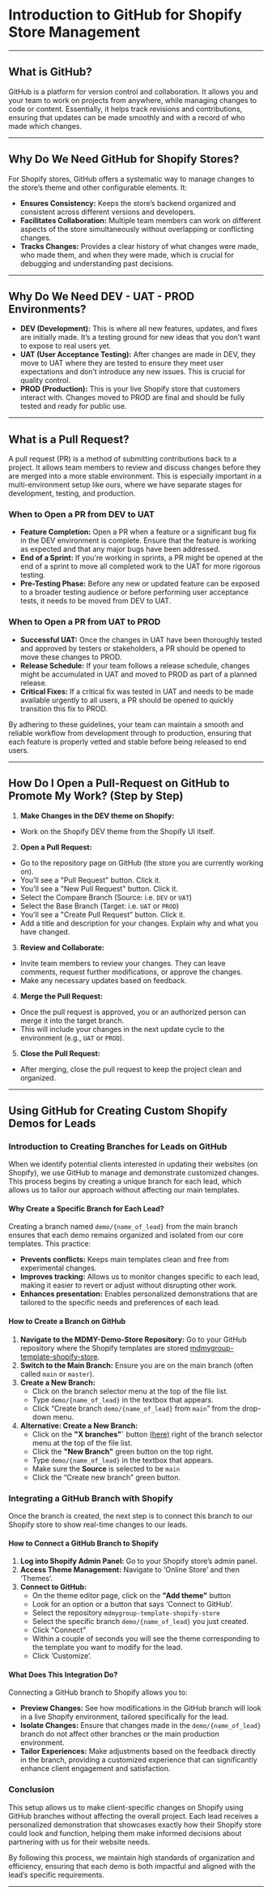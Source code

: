 # Introduction to GitHub for Shopify Store Management

***
## What is GitHub?

GitHub is a platform for version control and collaboration. It allows you and your team to work on projects from anywhere, while managing changes to code or content. Essentially, it helps track revisions and contributions, ensuring that updates can be made smoothly and with a record of who made which changes.

***
## Why Do We Need GitHub for Shopify Stores?

For Shopify stores, GitHub offers a systematic way to manage changes to the store’s theme and other configurable elements. It:
- **Ensures Consistency:** Keeps the store’s backend organized and consistent across different versions and developers.
- **Facilitates Collaboration:** Multiple team members can work on different aspects of the store simultaneously without overlapping or conflicting changes.
- **Tracks Changes:** Provides a clear history of what changes were made, who made them, and when they were made, which is crucial for debugging and understanding past decisions.

***
## Why Do We Need DEV - UAT - PROD Environments?

- **DEV (Development):** This is where all new features, updates, and fixes are initially made. It’s a testing ground for new ideas that you don’t want to expose to real users yet.
- **UAT (User Acceptance Testing):** After changes are made in DEV, they move to UAT where they are tested to ensure they meet user expectations and don’t introduce any new issues. This is crucial for quality control.
- **PROD (Production):** This is your live Shopify store that customers interact with. Changes moved to PROD are final and should be fully tested and ready for public use.

***
## What is a Pull Request?

A pull request (PR) is a method of submitting contributions back to a project. It allows team members to review and discuss changes before they are merged into a more stable environment. This is especially important in a multi-environment setup like ours, where we have separate stages for development, testing, and production.


### When to Open a PR from DEV to UAT

- **Feature Completion:** Open a PR when a feature or a significant bug fix in the DEV environment is complete. Ensure that the feature is working as expected and that any major bugs have been addressed.
- **End of a Sprint:** If you're working in sprints, a PR might be opened at the end of a sprint to move all completed work to the UAT for more rigorous testing.
- **Pre-Testing Phase:** Before any new or updated feature can be exposed to a broader testing audience or before performing user acceptance tests, it needs to be moved from DEV to UAT.

### When to Open a PR from UAT to PROD

- **Successful UAT:** Once the changes in UAT have been thoroughly tested and approved by testers or stakeholders, a PR should be opened to move these changes to PROD.
- **Release Schedule:** If your team follows a release schedule, changes might be accumulated in UAT and moved to PROD as part of a planned release.
- **Critical Fixes:** If a critical fix was tested in UAT and needs to be made available urgently to all users, a PR should be opened to quickly transition this fix to PROD.

By adhering to these guidelines, your team can maintain a smooth and reliable workflow from development through to production, ensuring that each feature is properly vetted and stable before being released to end users.

***
## How Do I Open a Pull-Request on GitHub to Promote My Work? (Step by Step)

1. **Make Changes in the DEV theme on Shopify:**
- Work on the Shopify DEV theme from the Shopify UI itself.

2. **Open a Pull Request:**
- Go to the repository page on GitHub (the store you are currently working on).
- You’ll see a "Pull Request" button. Click it.
- You’ll see a "New Pull Request" button. Click it.
- Select the Compare Branch (Source: i.e. `DEV` or `UAT`)
- Select the Base Branch (Target: i.e. `UAT` or `PROD`)
- You’ll see a "Create Pull Request" button. Click it.
- Add a title and description for your changes. Explain why and what you have changed.

3. **Review and Collaborate:**
- Invite team members to review your changes. They can leave comments, request further modifications, or approve the changes.
- Make any necessary updates based on feedback.

4. **Merge the Pull Request:**
- Once the pull request is approved, you or an authorized person can merge it into the target branch.
- This will include your changes in the next update cycle to the environment (e.g., `UAT` or `PROD`).

5. **Close the Pull Request:**
- After merging, close the pull request to keep the project clean and organized.

***
## Using GitHub for Creating Custom Shopify Demos for Leads

### Introduction to Creating Branches for Leads on GitHub

When we identify potential clients interested in updating their websites (on Shopify), we use GitHub to manage and demonstrate customized changes. This process begins by creating a unique branch for each lead, which allows us to tailor our approach without affecting our main templates.

#### Why Create a Specific Branch for Each Lead?

Creating a branch named `demo/{name_of_lead}` from the main branch ensures that each demo remains organized and isolated from our core templates. This practice:
- **Prevents conflicts:** Keeps main templates clean and free from experimental changes.
- **Improves tracking:** Allows us to monitor changes specific to each lead, making it easier to revert or adjust without disrupting other work.
- **Enhances presentation:** Enables personalized demonstrations that are tailored to the specific needs and preferences of each lead.

#### How to Create a Branch on GitHub

1. **Navigate to the MDMY-Demo-Store Repository:** Go to your GitHub repository where the Shopify templates are stored [mdmygroup-template-shopify-store](https://github.com/mdmy-mlepicier/mdmygroup-template-shopify-store).
2. **Switch to the Main Branch:** Ensure you are on the main branch (often called `main` or `master`).
3. **Create a New Branch:**
   - Click on the branch selector menu at the top of the file list.
   - Type `demo/{name_of_lead}` in the textbox that appears.
   - Click “Create branch `demo/{name_of_lead}` from `main`” from the drop-down menu.
3. **Alternative: Create a New Branch:**
   - Click on the **"X branches"`** button [(here)](https://github.com/mdmy-mlepicier/mdmygroup-template-shopify-store/branches) right of the branch selector menu at the top of the file list.
   - Click the **"New Branch"** green button on the top right.
   - Type `demo/{name_of_lead}` in the textbox that appears.
   - Make sure the **Source** is selected to be `main`
   - Click the “Create new branch” green button.

### Integrating a GitHub Branch with Shopify

Once the branch is created, the next step is to connect this branch to our Shopify store to show real-time changes to our leads.

#### How to Connect a GitHub Branch to Shopify

1. **Log into Shopify Admin Panel:** Go to your Shopify store’s admin panel.
2. **Access Theme Management:** Navigate to ‘Online Store’ and then ‘Themes’.
3. **Connect to GitHub:**
   - On the theme editor page, click on the **"Add theme"** button
   - Look for an option or a button that says ‘Connect to GitHub’.
   - Select the repository `mdmygroup-template-shopify-store` 
   - Select the specific branch `demo/{name_of_lead}` you just created.
   - Click "Connect"
   - Within a couple of seconds you will see the theme corresponding to the template you want to modify for the lead.
   - Click ‘Customize’.

#### What Does This Integration Do?

Connecting a GitHub branch to Shopify allows you to:
- **Preview Changes:** See how modifications in the GitHub branch will look in a live Shopify environment, tailored specifically for the lead.
- **Isolate Changes:** Ensure that changes made in the `demo/{name_of_lead}` branch do not affect other branches or the main production environment.
- **Tailor Experiences:** Make adjustments based on the feedback directly in the branch, providing a customized experience that can significantly enhance client engagement and satisfaction.

### Conclusion

This setup allows us to make client-specific changes on Shopify using GitHub branches without affecting the overall project. Each lead receives a personalized demonstration that showcases exactly how their Shopify store could look and function, helping them make informed decisions about partnering with us for their website needs.

By following this process, we maintain high standards of organization and efficiency, ensuring that each demo is both impactful and aligned with the lead’s specific requirements.


***